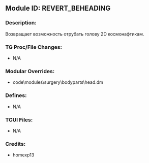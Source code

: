 ## Module ID: REVERT_BEHEADING

### Description:

Возвращает возможность отрубать голову 2D космонафтикам.


### TG Proc/File Changes:

- N/A


### Modular Overrides:

- code\modules\surgery\bodyparts\head.dm


### Defines:

- N/A


### TGUI Files:

- N/A


### Credits:

- homexp13